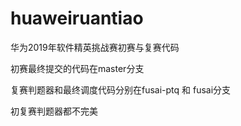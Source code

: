 # huaweiruantiao
华为2019年软件精英挑战赛初赛与复赛代码

初赛最终提交的代码在master分支

复赛判题器和最终调度代码分别在fusai-ptq 和 fusai分支

初复赛判题器都不完美
